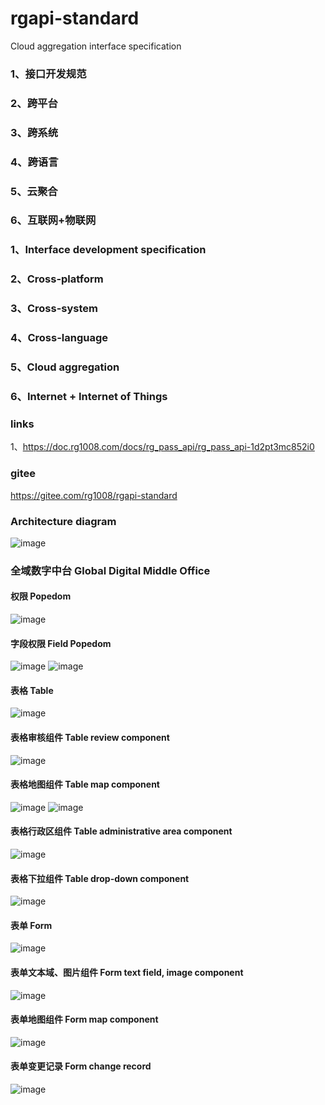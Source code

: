 # rgapi-standard
Cloud aggregation interface specification
### 1、接口开发规范
### 2、跨平台
### 3、跨系统
### 4、跨语言
### 5、云聚合
### 6、互联网+物联网

### 1、Interface development specification
### 2、Cross-platform
### 3、Cross-system
### 4、Cross-language
### 5、Cloud aggregation
### 6、Internet + Internet of Things

### links
1、https://doc.rg1008.com/docs/rg_pass_api/rg_pass_api-1d2pt3mc852i0

###  gitee
https://gitee.com/rg1008/rgapi-standard

### Architecture diagram
![image](https://user-images.githubusercontent.com/36293698/145318488-512e18a2-f512-46d2-b851-214e31ed6d35.png)

### 全域数字中台 Global Digital Middle Office
#### 权限 Popedom
![image](https://user-images.githubusercontent.com/36293698/146658450-6c82314c-4d27-4bcd-9496-60361af07f39.png)
#### 字段权限 Field Popedom
![image](https://user-images.githubusercontent.com/36293698/146658467-20c6faf6-b1c0-4de0-81dd-3fd49b6be758.png)
![image](https://user-images.githubusercontent.com/36293698/146658479-335a085b-01b9-4861-9b96-db7be7166716.png)

#### 表格 Table
![image](https://user-images.githubusercontent.com/36293698/146658441-be33fc76-0b32-4957-bcd8-75f82d000cff.png)
#### 表格审核组件 Table review component
![image](https://user-images.githubusercontent.com/36293698/146658488-3d2685f1-1784-4f85-bb90-ba754d4c8ad0.png)
#### 表格地图组件 Table map component
![image](https://user-images.githubusercontent.com/36293698/146658510-ee629569-9aa5-476c-a3e5-48043d61baa6.png)
![image](https://user-images.githubusercontent.com/36293698/146658515-f1fdb85c-5017-4c05-8b9e-9cbe931d6a3e.png)
#### 表格行政区组件 Table administrative area component
![image](https://user-images.githubusercontent.com/36293698/146658524-135b94d5-57f4-46ff-8347-73b48c408ad0.png)
#### 表格下拉组件 Table drop-down component
![image](https://user-images.githubusercontent.com/36293698/146658544-20b1edbd-dc50-47cd-b882-1526ff59d6e7.png)
#### 表单 Form
![image](https://user-images.githubusercontent.com/36293698/146658561-fee095f8-9365-464c-9972-4d578980c3f5.png)

#### 表单文本域、图片组件 Form text field, image component
![image](https://user-images.githubusercontent.com/36293698/146658570-a25e3df3-86f3-435d-9da3-38dea55ec6b0.png)

#### 表单地图组件 Form map component
![image](https://user-images.githubusercontent.com/36293698/146658598-e23381c2-bc84-403a-ab35-344af248f8db.png)

#### 表单变更记录 Form change record
![image](https://user-images.githubusercontent.com/36293698/146658605-1e45c656-da9b-48ad-a0bd-8ea67d673774.png)

